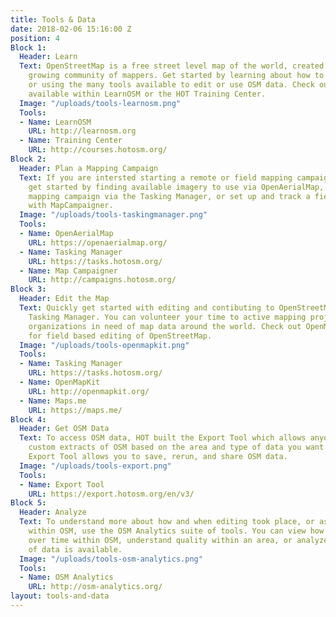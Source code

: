 ```yaml
---
title: Tools & Data
date: 2018-02-06 15:16:00 Z
position: 4
Block 1:
  Header: Learn
  Text: OpenStreetMap is a free street level map of the world, created by an ever
    growing community of mappers. Get started by learning about how to edit OpenStreetMap
    or using the many tools available to edit or use OSM data. Check out the resources
    available within LearnOSM or the HOT Training Center.
  Image: "/uploads/tools-learnosm.png"
  Tools:
  - Name: LearnOSM
    URL: http://learnosm.org
  - Name: Training Center
    URL: http://courses.hotosm.org/
Block 2:
  Header: Plan a Mapping Campaign
  Text: If you are intersted starting a remote or field mapping campaign, you can
    get started by finding available imagery to use via OpenAerialMap, plan a remote
    mapping campaign via the Tasking Manager, or set up and track a field campaign
    with MapCampaigner.
  Image: "/uploads/tools-taskingmanager.png"
  Tools:
  - Name: OpenAerialMap
    URL: https://openaerialmap.org/
  - Name: Tasking Manager
    URL: https://tasks.hotosm.org/
  - Name: Map Campaigner
    URL: http://campaigns.hotosm.org/
Block 3:
  Header: Edit the Map
  Text: Quickly get started with editing and contibuting to OpenStreetMap via the
    Tasking Manager. You can volunteer your time to active mapping projects and support
    organizations in need of map data around the world. Check out OpenMapKit or Maps.me
    for field based editing of OpenStreetMap.
  Image: "/uploads/tools-openmapkit.png"
  Tools:
  - Name: Tasking Manager
    URL: https://tasks.hotosm.org/
  - Name: OpenMapKit
    URL: http://openmapkit.org/
  - Name: Maps.me
    URL: https://maps.me/
Block 4:
  Header: Get OSM Data
  Text: To access OSM data, HOT built the Export Tool which allows anyone to create
    custom extracts of OSM based on the area and type of data you want to access.
    Export Tool allows you to save, rerun, and share OSM data.
  Image: "/uploads/tools-export.png"
  Tools:
  - Name: Export Tool
    URL: https://export.hotosm.org/en/v3/
Block 5:
  Header: Analyze
  Text: To understand more about how and when editing took place, or assess quality
    within OSM, use the OSM Analytics suite of tools. You can view how data has changed
    over time within OSM, understand quality within an area, or analyze what type
    of data is available.
  Image: "/uploads/tools-osm-analytics.png"
  Tools:
  - Name: OSM Analytics
    URL: http://osm-analytics.org/
layout: tools-and-data
---
```


